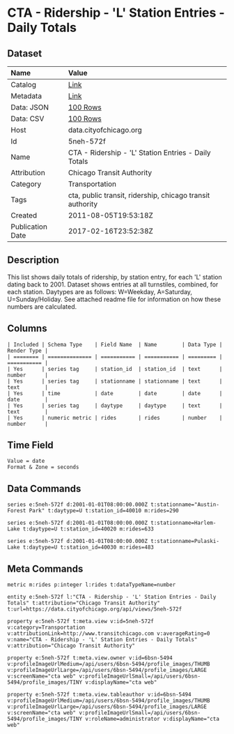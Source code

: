# CTA - Ridership - 'L' Station Entries - Daily Totals

## Dataset

| Name | Value |
| :--- | :---- |
| Catalog | [Link](https://catalog.data.gov/dataset/cta-ridership-l-station-entries-daily-totals-b84e1) |
| Metadata | [Link](https://data.cityofchicago.org/api/views/5neh-572f) |
| Data: JSON | [100 Rows](https://data.cityofchicago.org/api/views/5neh-572f/rows.json?max_rows=100) |
| Data: CSV | [100 Rows](https://data.cityofchicago.org/api/views/5neh-572f/rows.csv?max_rows=100) |
| Host | data.cityofchicago.org |
| Id | 5neh-572f |
| Name | CTA - Ridership - 'L' Station Entries - Daily Totals |
| Attribution | Chicago Transit Authority |
| Category | Transportation |
| Tags | cta, public transit, ridership, chicago transit authority |
| Created | 2011-08-05T19:53:18Z |
| Publication Date | 2017-02-16T23:52:38Z |

## Description

This list shows daily totals of ridership, by station entry, for each 'L' station dating back to 2001. Dataset shows entries at all turnstiles, combined, for each station. Daytypes are as follows: W=Weekday, A=Saturday, U=Sunday/Holiday. See attached readme file for information on how these numbers are calculated.

## Columns

```ls
| Included | Schema Type    | Field Name  | Name        | Data Type | Render Type |
| ======== | ============== | =========== | =========== | ========= | =========== |
| Yes      | series tag     | station_id  | station_id  | text      | number      |
| Yes      | series tag     | stationname | stationname | text      | text        |
| Yes      | time           | date        | date        | date      | date        |
| Yes      | series tag     | daytype     | daytype     | text      | text        |
| Yes      | numeric metric | rides       | rides       | number    | number      |
```

## Time Field

```ls
Value = date
Format & Zone = seconds
```

## Data Commands

```ls
series e:5neh-572f d:2001-01-01T08:00:00.000Z t:stationname="Austin-Forest Park" t:daytype=U t:station_id=40010 m:rides=290

series e:5neh-572f d:2001-01-01T08:00:00.000Z t:stationname=Harlem-Lake t:daytype=U t:station_id=40020 m:rides=633

series e:5neh-572f d:2001-01-01T08:00:00.000Z t:stationname=Pulaski-Lake t:daytype=U t:station_id=40030 m:rides=483
```

## Meta Commands

```ls
metric m:rides p:integer l:rides t:dataTypeName=number

entity e:5neh-572f l:"CTA - Ridership - 'L' Station Entries - Daily Totals" t:attribution="Chicago Transit Authority" t:url=https://data.cityofchicago.org/api/views/5neh-572f

property e:5neh-572f t:meta.view v:id=5neh-572f v:category=Transportation v:attributionLink=http://www.transitchicago.com v:averageRating=0 v:name="CTA - Ridership - 'L' Station Entries - Daily Totals" v:attribution="Chicago Transit Authority"

property e:5neh-572f t:meta.view.owner v:id=6bsn-5494 v:profileImageUrlMedium=/api/users/6bsn-5494/profile_images/THUMB v:profileImageUrlLarge=/api/users/6bsn-5494/profile_images/LARGE v:screenName="cta web" v:profileImageUrlSmall=/api/users/6bsn-5494/profile_images/TINY v:displayName="cta web"

property e:5neh-572f t:meta.view.tableauthor v:id=6bsn-5494 v:profileImageUrlMedium=/api/users/6bsn-5494/profile_images/THUMB v:profileImageUrlLarge=/api/users/6bsn-5494/profile_images/LARGE v:screenName="cta web" v:profileImageUrlSmall=/api/users/6bsn-5494/profile_images/TINY v:roleName=administrator v:displayName="cta web"
```